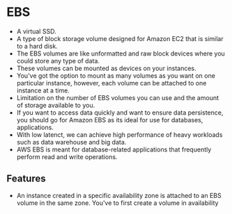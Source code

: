 # EBS
- A virtual SSD.
- A type of block storage volume designed for Amazon EC2 that is similar to a hard disk.
- The EBS volumes are like unformatted and raw block devices where you could store any type of data.
- These volumes can be mounted as devices on your instances.
- You've got the option to mount as many volumes as you want on one particular instance, however, each volume can be attached to one instance at a time.
- Limitation on the number of EBS volumes you can use and the amount of storage available to you.
- If you want to access data quickly and want to ensure data persistence, you should go for Amazon EBS as its ideal for use for databases, applications.
- With low latenct, we can achieve high performance of heavy workloads such as data warehouse and big data.
- AWS EBS is meant for database-related applications that frequently perform read and write operations.

## Features
- An instance created in a specific availability zone is attached to an EBS volume in the same zone. You've to first create a volume in availability
